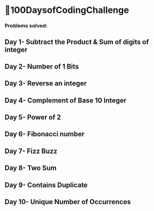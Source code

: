 <h1>🚀100DaysofCodingChallenge</h1>
<h3>Problems solved:</h3>
<h2><b>Day 1-</b> Subtract the Product & Sum of digits of integer </h2>
<h2><b>Day 2-</b> Number of 1 Bits</h2>
<h2><b>Day 3-</b> Reverse an integer</h2>
<h2><b>Day 4-</b> Complement of Base 10 Integer </h2>
<h2><b>Day 5-</b> Power of 2</h2>
<h2><b>Day 6-</b> Fibonacci number</h2>
<h2><b>Day 7-</b> Fizz Buzz</h2>
<h2><b>Day 8-</b> Two Sum</h2>
<h2><b>Day 9-</b> Contains Duplicate</h2>
<h2><b>Day 10-</b> Unique Number of Occurrences</h2>

